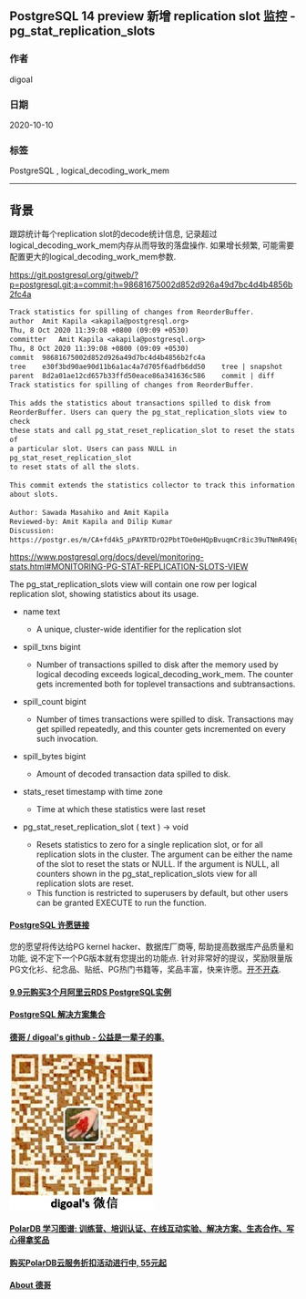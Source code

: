 ## PostgreSQL 14 preview 新增 replication slot 监控 - pg_stat_replication_slots    
    
### 作者    
digoal    
    
### 日期    
2020-10-10    
    
### 标签    
PostgreSQL , logical_decoding_work_mem      
    
----    
    
## 背景    
跟踪统计每个replication slot的decode统计信息, 记录超过logical_decoding_work_mem内存从而导致的落盘操作.  如果增长频繁, 可能需要配置更大的logical_decoding_work_mem参数.      
    
https://git.postgresql.org/gitweb/?p=postgresql.git;a=commit;h=98681675002d852d926a49d7bc4d4b4856b2fc4a    
    
```    
Track statistics for spilling of changes from ReorderBuffer.    
author	Amit Kapila <akapila@postgresql.org>	    
Thu, 8 Oct 2020 11:39:08 +0800 (09:09 +0530)    
committer	Amit Kapila <akapila@postgresql.org>	    
Thu, 8 Oct 2020 11:39:08 +0800 (09:09 +0530)    
commit	98681675002d852d926a49d7bc4d4b4856b2fc4a    
tree	e30f3bd90ae90d11b6a1ac4a7d705f6adfb6dd50	tree | snapshot    
parent	8d2a01ae12cd657b33ffd50eace86a341636c586	commit | diff    
Track statistics for spilling of changes from ReorderBuffer.    
    
This adds the statistics about transactions spilled to disk from    
ReorderBuffer. Users can query the pg_stat_replication_slots view to check    
these stats and call pg_stat_reset_replication_slot to reset the stats of    
a particular slot. Users can pass NULL in pg_stat_reset_replication_slot    
to reset stats of all the slots.    
    
This commit extends the statistics collector to track this information    
about slots.    
    
Author: Sawada Masahiko and Amit Kapila    
Reviewed-by: Amit Kapila and Dilip Kumar    
Discussion: https://postgr.es/m/CA+fd4k5_pPAYRTDrO2PbtTOe0eHQpBvuqmCr8ic39uTNmR49Eg@mail.gmail.com    
```    
    
https://www.postgresql.org/docs/devel/monitoring-stats.html#MONITORING-PG-STAT-REPLICATION-SLOTS-VIEW    
    
The pg_stat_replication_slots view will contain one row per logical replication slot, showing statistics about its usage.    
    
- name text    
    - A unique, cluster-wide identifier for the replication slot    
- spill_txns bigint    
    - Number of transactions spilled to disk after the memory used by logical decoding exceeds logical_decoding_work_mem. The counter gets incremented both for toplevel transactions and subtransactions.    
- spill_count bigint    
    - Number of times transactions were spilled to disk. Transactions may get spilled repeatedly, and this counter gets incremented on every such invocation.    
- spill_bytes bigint    
    - Amount of decoded transaction data spilled to disk.    
- stats_reset timestamp with time zone    
    - Time at which these statistics were last reset    
    
    
- pg_stat_reset_replication_slot ( text ) → void    
    - Resets statistics to zero for a single replication slot, or for all replication slots in the cluster. The argument can be either the name of the slot to reset the stats or NULL. If the argument is NULL, all counters shown in the pg_stat_replication_slots view for all replication slots are reset.    
    - This function is restricted to superusers by default, but other users can be granted EXECUTE to run the function.    
  
  
#### [PostgreSQL 许愿链接](https://github.com/digoal/blog/issues/76 "269ac3d1c492e938c0191101c7238216")
您的愿望将传达给PG kernel hacker、数据库厂商等, 帮助提高数据库产品质量和功能, 说不定下一个PG版本就有您提出的功能点. 针对非常好的提议，奖励限量版PG文化衫、纪念品、贴纸、PG热门书籍等，奖品丰富，快来许愿。[开不开森](https://github.com/digoal/blog/issues/76 "269ac3d1c492e938c0191101c7238216").  
  
  
#### [9.9元购买3个月阿里云RDS PostgreSQL实例](https://www.aliyun.com/database/postgresqlactivity "57258f76c37864c6e6d23383d05714ea")
  
  
#### [PostgreSQL 解决方案集合](https://yq.aliyun.com/topic/118 "40cff096e9ed7122c512b35d8561d9c8")
  
  
#### [德哥 / digoal's github - 公益是一辈子的事.](https://github.com/digoal/blog/blob/master/README.md "22709685feb7cab07d30f30387f0a9ae")
  
  
![digoal's wechat](../pic/digoal_weixin.jpg "f7ad92eeba24523fd47a6e1a0e691b59")
  
  
#### [PolarDB 学习图谱: 训练营、培训认证、在线互动实验、解决方案、生态合作、写心得拿奖品](https://www.aliyun.com/database/openpolardb/activity "8642f60e04ed0c814bf9cb9677976bd4")
  
  
#### [购买PolarDB云服务折扣活动进行中, 55元起](https://www.aliyun.com/activity/new/polardb-yunparter?userCode=bsb3t4al "e0495c413bedacabb75ff1e880be465a")
  
  
#### [About 德哥](https://github.com/digoal/blog/blob/master/me/readme.md "a37735981e7704886ffd590565582dd0")
  

